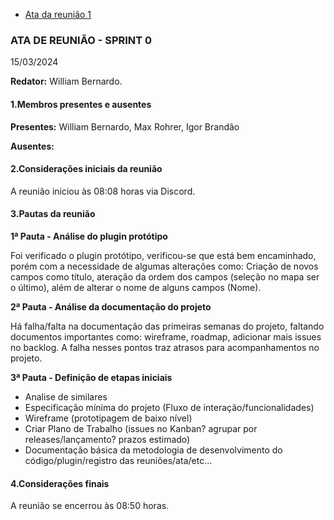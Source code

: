 - [Ata da reunião 1](ata-reuniao1.md)

### ATA DE REUNIÃO - SPRINT 0
15/03/2024

**Redator:** William Bernardo.

#### 1.Membros presentes e ausentes

**Presentes:** William Bernardo, Max Rohrer, Igor Brandão

**Ausentes:** 

#### 2.Considerações iniciais da reunião

A reunião iniciou às 08:08 horas via Discord.

#### 3.Pautas da reunião

**1ª Pauta - Análise do plugin protótipo**

Foi verificado o plugin protótipo, verificou-se que está bem encaminhado, porém com a necessidade de algumas alterações
como: Criação de novos campos como título, ateração da ordem dos campos (seleção no mapa ser o último), além de alterar o nome de alguns campos (Nome).

**2ª Pauta - Análise da documentação do projeto**

Há falha/falta na documentação das primeiras semanas do projeto, faltando documentos importantes como: wireframe, roadmap, adicionar mais issues no backlog. A falha nesses pontos traz atrasos para acompanhamentos no projeto.

**3ª Pauta - Definição de etapas iniciais**

- Analise de similares
- Especificação mínima do projeto (Fluxo de interação/funcionalidades)
- Wireframe (prototipagem de baixo nível)
- Criar Plano de Trabalho  (issues no Kanban? agrupar por releases/lançamento? prazos estimado)
- Documentação básica da metodologia de desenvolvimento do código/plugin/registro das reuniões/ata/etc...


#### 4.Considerações finais

A reunião se encerrou às 08:50 horas.